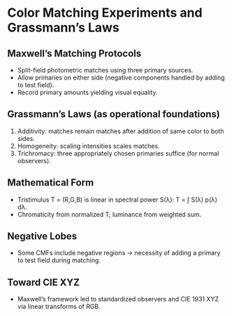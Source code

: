 # Color Matching Experiments and Grassmann’s Laws

## Maxwell’s Matching Protocols
- Split-field photometric matches using three primary sources.
- Allow primaries on either side (negative components handled by adding to test field).
- Record primary amounts yielding visual equality.

## Grassmann’s Laws (as operational foundations)
1. Additivity: matches remain matches after addition of same color to both sides.
2. Homogeneity: scaling intensities scales matches.
3. Trichromacy: three appropriately chosen primaries suffice (for normal observers).

## Mathematical Form
- Tristimulus T = (R,G,B) is linear in spectral power S(λ): T = ∫ S(λ) p(λ) dλ.
- Chromaticity from normalized T; luminance from weighted sum.

## Negative Lobes
- Some CMFs include negative regions → necessity of adding a primary to test field during matching.

## Toward CIE XYZ
- Maxwell’s framework led to standardized observers and CIE 1931 XYZ via linear transforms of RGB.
